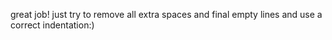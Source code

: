 great job! just try to remove all extra spaces and final empty lines and use a correct indentation:)
